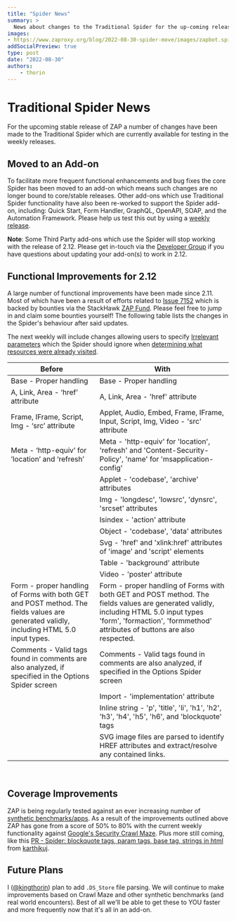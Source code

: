 ```yaml
---
title: "Spider News"
summary: >
  News about changes to the Traditional Spider for the up-coming release.
images:
- https://www.zaproxy.org/blog/2022-08-30-spider-move/images/zapbot.spider.jpg
addSocialPreview: true
type: post
date: "2022-08-30"
authors:
    - thorin
---
```


# Traditional Spider News

For the upcoming stable release of ZAP a number of changes have been made to the Traditional Spider which are currently available for testing in the weekly releases.

## Moved to an Add-on

To facilitate more frequent functional enhancements and bug fixes the core Spider has been moved to an add-on which means such changes are no longer bound to core/stable releases. Other add-ons which use Traditional Spider functionality have also been re-worked to support the Spider add-on, including: Quick Start, Form Handler, GraphQL, OpenAPI, SOAP, and the Automation Framework. Please help us test this out by using a [weekly release](/download/#weekly).

**Note**: Some Third Party add-ons which use the Spider will stop working with the release of 2.12. Please get in-touch via the [Developer Group](https://groups.google.com/g/zaproxy-develop) if you have questions about updating your add-on(s) to work in 2.12.

## Functional Improvements for 2.12

A large number of functional improvements have been made since 2.11. Most of which have been a result of efforts related to [Issue 7152](https://github.com/zaproxy/zaproxy/issues/7152) which is backed by bounties via the StackHawk [ZAP Fund](https://www.stackhawk.com/zap-fund/).
Please feel free to jump in and claim some bounties yourself! The following table lists the changes in the Spider's behaviour after said updates.

The next weekly will include changes allowing users to specify [Irrelevant parameters](https://github.com/zaproxy/zaproxy/pull/4398) which the Spider should ignore when [determining what resources were already visited](/docs/desktop/ui/dialogs/options/spider/#query-parameters-handling).

| Before                                                                                                                                  | With                                                                                                                                                                                                                |
|-----------------------------------------------------------------------------------------------------------------------------------------|---------------------------------------------------------------------------------------------------------------------------------------------------------------------------------------------------------------------|
| Base - Proper handling                                                                                                                  | Base - Proper handling                                                                                                                                                                                              |
| A, Link, Area - ‘href’ attribute                                                                                                        | A, Link, Area - 'href' attribute                                                                                                                                                                                    |
| Frame, IFrame, Script, Img - ‘src’ attribute                                                                                            | Applet, Audio, Embed, Frame, IFrame, Input, Script, Img, Video - 'src' attribute                                                                                                                                    |
| Meta - ‘http-equiv’ for ’location’ and ‘refresh’                                                                                        | Meta - 'http-equiv' for 'location', 'refresh' and 'Content-Security-Policy', 'name' for 'msapplication-config'                                                                                                      |
|                                                                                                                                         | Applet - 'codebase', 'archive' attributes                                                                                                                                                                           |
|                                                                                                                                         | Img - 'longdesc', 'lowsrc', 'dynsrc', 'srcset' attributes                                                                                                                                                           |
|                                                                                                                                         | Isindex - 'action' attribute                                                                                                                                                                                        |
|                                                                                                                                         | Object - 'codebase', 'data' attributes                                                                                                                                                                              |
|                                                                                                                                         | Svg - 'href' and 'xlink:href' attributes of 'image' and 'script' elements                                                                                                                                           |
|                                                                                                                                         | Table - 'background' attribute                                                                                                                                                                                      |
|                                                                                                                                         | Video - 'poster' attribute                                                                                                                                                                                          |
| Form - proper handling of Forms with both GET and POST method. The fields values are generated validly, including HTML 5.0 input types. | Form - proper handling of Forms with both GET and POST method. The fields values are generated validly, including HTML 5.0 input types 'form', 'formaction', 'formmethod' attributes of buttons are also respected. |
| Comments - Valid tags found in comments are also analyzed, if specified in the Options Spider screen                                    | Comments - Valid tags found in comments are also analyzed, if specified in the Options Spider screen                                                                                                                |
|                                                                                                                                         | Import - 'implementation' attribute                                                                                                                                                                                 |
|                                                                                                                                         | Inline string - 'p', 'title', 'li', 'h1', 'h2', 'h3', 'h4', 'h5', 'h6', and 'blockquote' tags                                                                                                                       |
|                                                                                                                                         | SVG image files are parsed to identify HREF attributes and extract/resolve any contained links.                                                                                                                     |

&nbsp;

## Coverage Improvements

ZAP is being regularly tested against an ever increasing number of [synthetic benchmarks/apps](/docs/scans/). As a result of the improvements outlined above ZAP has gone from a score of 50% to 80% with the current weekly functionality against [Google's Security Crawl Maze](/docs/scans/crawlmaze/). Plus more still coming, like this [PR - Spider: blockquote tags, param tags, base tag, strings in html](https://github.com/zaproxy/zap-extensions/pull/3975) from [karthikuj](https://github.com/karthikuj).

## Future Plans

I ([@kingthorin](https://github.com/kingthorin)) plan to add `.DS_Store` file parsing. We will continue to make improvements based on Crawl Maze and other synthetic benchmarks (and real world encounters). Best of all we'll be able to get these to YOU faster and more frequently now that it's all in an add-on.
